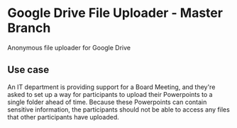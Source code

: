 # Google Drive File Uploader - Master Branch
Anonymous file uploader for Google Drive

## Use case
An IT department is providing support for a Board Meeting, and they're asked to set up a way for participants to upload their Powerpoints to a single folder ahead of time. Because these Powerpoints can contain sensitive information, the participants should not be able to access any files that other participants have uploaded.
